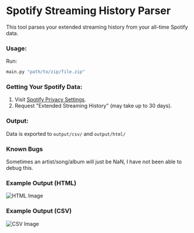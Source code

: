 # Spotify Streaming History Parser

This tool parses your extended streaming history from your all-time Spotify data.

### Usage:
Run:
```bash
main.py "path/to/zip/file.zip"
```

### Getting Your Spotify Data:
1. Visit [Spotify Privacy Settings](https://www.spotify.com/us/account/privacy/).
2. Request "Extended Streaming History" (may take up to 30 days).

### Output:
Data is exported to `output/csv/` and `output/html/`

### Known Bugs
Sometimes an artist/song/album will just be NaN, I have not been able to debug this.

### Example Output (HTML)
![HTML Image](https://i.imgur.com/kgwRqMH.png)

### Example Output (CSV)
![CSV Image](https://i.imgur.com/nfNcVVE.png)
